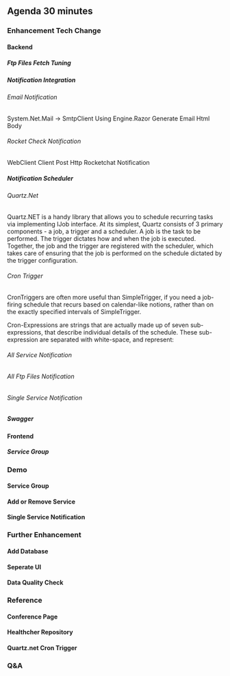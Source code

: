 ## Agenda 30 minutes

### Enhancement Tech Change
#### Backend
##### Ftp Files Fetch Tuning
##### Notification Integration
###### Email Notification
System.Net.Mail -> SmtpClient
Using Engine.Razor Generate Email Html Body

###### Rocket Check Notification
WebClient Client Post Http Rocketchat Notification

##### Notification Scheduler
###### Quartz.Net
Quartz.NET is a handy library that allows you to schedule recurring tasks via implementing IJob interface.
At its simplest, Quartz consists of 3 primary components - a job, a trigger and a scheduler. A job is the task to be performed. The trigger dictates how and when the job is executed. Together, the job and the trigger are registered with the scheduler, which takes care of ensuring that the job is performed on the schedule dictated by the trigger configuration.

###### Cron Trigger
CronTriggers are often more useful than SimpleTrigger, if you need a job-firing schedule that recurs based on calendar-like notions, rather than on the exactly specified intervals of SimpleTrigger.

Cron-Expressions are strings that are actually made up of seven sub-expressions, that describe individual details of the schedule. These sub-expression are separated with white-space, and represent:
###### All Service Notification
###### All Ftp Files Notification
###### Single Service Notification 
##### Swagger
#### Frontend
##### Service Group
##### 
### Demo
#### Service Group
#### Add or Remove Service
#### Single Service Notification
### Further Enhancement
#### Add Database
#### Seperate UI
#### Data Quality Check
### Reference
#### Conference Page
#### Healthcher Repository
#### Quartz.net Cron Trigger
### Q&A